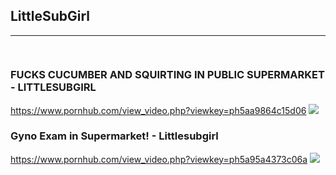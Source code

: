 ## LittleSubGirl
---
### 

![]()
---
### FUCKS CUCUMBER AND SQUIRTING IN PUBLIC SUPERMARKET - LITTLESUBGIRL
https://www.pornhub.com/view_video.php?viewkey=ph5aa9864c15d06
![](https://di.phncdn.com/videos/201803/14/158146892/original/(m=ecuKGgaaaa)(mh=E182Oir8F0VUZTpV)15.jpg)
### Gyno Exam in Supermarket! - Littlesubgirl
https://www.pornhub.com/view_video.php?viewkey=ph5a95a4373c06a
![](https://di.phncdn.com/videos/201802/27/156247342/original/(m=ecuKGgaaaa)(mh=tQJYrmj_GTNTOGFz)11.jpg)
